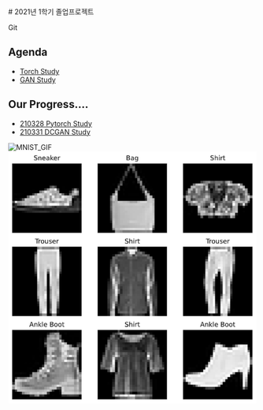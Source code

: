<table align= "center" border="0">
# 2021년 1학기 졸업프로젝트

Git  

## Agenda  
- [Torch Study](https://github.com/KNU-BrainAI-Capstone2021/CaptainGyu/tree/main/torch_train)
- [GAN Study](https://github.com/KNU-BrainAI-Capstone2021/CaptainGyu/tree/main/paper)


## Our Progress....

- [210328 Pytorch Study](https://github.com/KNU-BrainAI-Capstone2021/CaptainGyu/tree/main/vanila_gan)  
- [210331 DCGAN Study](https://github.com/KNU-BrainAI-Capstone2021/CaptainGyu/blob/main/paper/1511.06434.pdf)


![MNIST_GIF](./img/generator_images.gif)  
![Torch_Study](./img/FashionMNIST.png)

</table>
